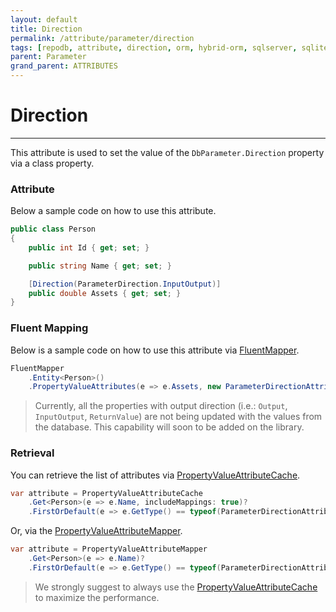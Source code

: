 ```yaml
---
layout: default
title: Direction
permalink: /attribute/parameter/direction
tags: [repodb, attribute, direction, orm, hybrid-orm, sqlserver, sqlite, mysql, postgresql]
parent: Parameter
grand_parent: ATTRIBUTES
---
```


# Direction

---

This attribute is used to set the value of the `DbParameter.Direction` property via a class property.

### Attribute

Below a sample code on how to use this attribute.

```csharp
public class Person
{
    public int Id { get; set; }

    public string Name { get; set; }

    [Direction(ParameterDirection.InputOutput)]
    public double Assets { get; set; }
}
```

### Fluent Mapping

Below is a sample code on how to use this attribute via [FluentMapper](/mapper/fluentmapper).

```csharp
FluentMapper
    .Entity<Person>()
    .PropertyValueAttributes(e => e.Assets, new ParameterDirectionAttribute(ParameterDirection.InputOutput));
```

> Currently, all the properties with output direction (i.e.: `Output`, `InputOutput`, `ReturnValue`) are not being updated with the values from the database. This capability will soon to be added on the library.

### Retrieval

You can retrieve the list of attributes via [PropertyValueAttributeCache](/cacher/propertyvalueattributecache).

```csharp
var attribute = PropertyValueAttributeCache
    .Get<Person>(e => e.Name, includeMappings: true)?
    .FirstOrDefault(e => e.GetType() == typeof(ParameterDirectionAttribute));
```

Or, via the [PropertyValueAttributeMapper](/mapper/propertyvalueattributemapper).

```csharp
var attribute = PropertyValueAttributeMapper
    .Get<Person>(e => e.Name)?
    .FirstOrDefault(e => e.GetType() == typeof(ParameterDirectionAttribute));
```

> We strongly suggest to always use the [PropertyValueAttributeCache](/cacher/propertyvalueattributecache) to maximize the performance.